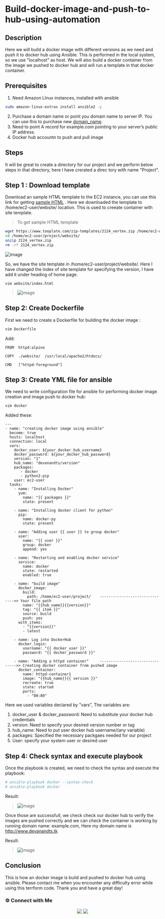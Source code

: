# Build-docker-image-and-push-to-hub-using-automation

## Description

Here we will build a docker image with different versions as we need and push it to docker hub using Ansible. This is performed in the local system, so we use "localhost" as host. We will also build a docker container from the image we pushed to docker hub and will run a template in that docker container.

## Prerequisites

1. Need Amazon LInux instances, installed with ansible
~~~sh
sudo amazon-linux-extras install ansible2 -y
~~~
2. Purchase a domain name or point you domain name to server IP. You can use this to purchase new [domain_name](http://www.freenom.com/en/index.html).
3.  Need to point A record for example.com pointing to your server’s public IP address.
4.  Docker hub accountn to push and pull image

## Steps

It will be great to create a directory for our project and we perform below steps in that directory, here I have crerated a direc tory with name "Project".

## Step 1 : Download template

Download an sample HTML template to the EC2 instance, you can use this link for getting [sample HTML](https://www.tooplate.com/) . 
Here we downloaded the template to /home/ec2-user/website/ location. This is used to creeate container with site template.

> To get sample HTML template

~~~sh
wget https://www.tooplate.com/zip-templates/2124_vertex.zip /home/ec2-user/project/website/
cd /home/ec2-user/project/website/
unzip 2124_vertex.zip
rm -rf 2124_vertex.zip
~~~

![image](https://user-images.githubusercontent.com/100773863/162551874-8a37fd2e-de7f-4737-8b57-0da2c3d47a3e.png)

So, we have the site template in /home/ec2-user/project/website/. Here I have changed the index of site template for specifying the version, I have add it under heading of home page.

~~~
vim website/index.html
~~~

>![image](https://user-images.githubusercontent.com/100773863/165044704-bec980f9-a934-49be-ac23-fda9948510d0.png)
 

## Step 2: Create Dockerfile

First we need to create a Dockerfile for building the docker image :

~~~sh
vim Dockerfile
~~~
Add:

~~~
FROM  httpd:alpine
    
COPY  ./website/  /usr/local/apache2/htdocs/

CMD   ["httpd-foreground"]
~~~

## Step 3: Create YML file for ansible

We need to write configuration file for ansible for performing docker image creation and image push to docker hub:

~~~sh
vim docker
~~~~
Added these:

~~~
---
- name: "creating docker image using ansible"
  become: true
  hosts: localhost
  connection: local
  vars:
    docker_user: ${your_docker_hub_username}
    docker_password: ${your_docker_hub_password}
    version: "1"                       
    hub_name: "devanandts/version"     
    packages:
       - docker
       - python2-pip
    user: ec2-user
  tasks:
    - name: "Installing Docker"
      yum:
        name: "{{ packages }}"
        state: present

    - name: "Installing docker client for python"
      pip:
        name: docker-py
        state: present

    - name: "Adding user {{ user }} to group docker"
      user:
        name: "{{ user }}"
        group: docker
        append: yes

    - name: "Restarting and enabling docker service"
      service:
        name: docker
        state: restarted
        enabled: true

    - name: "build image"
      docker_image:
        build:
          path: /home/ec2-user/project/    ------------------------------->> Your file path
        name: "{{hub_name}}{{version}}"
        tag: "{{ item }}"
        source: build
        push: yes
      with_items:
        - "{{version}}"
        - latest

    - name: Log into DockerHub
      docker_login:
        username: "{{ docker_user }}"
        password: "{{ docker_password }}"

    - name: "Adding a httpd container"     -------------------------------->> Creating docker container from pushed image
      docker_container:
        name: httpd-container1
        image: "{{hub_name}}{{ version }}"
        recreate: true
        state: started
        ports:
          - "80:80"
~~~

Here we used variables declared by "vars", The variables are:
  
  1. docker_user & docker_password: Need to substitute your docker hub credentials
  2. version: Need to specify your desired version number or tag
  3. hub_name: Need to put user docker hub username/(any variable)
  4. packages: Specified the necessary packgaes needed for our project
  5. User: specify your system user or desired user

## Step 4: Check syntax and execute playbook

Once the playbook is created, we need to check the syntax and execute the playbook:

~~~sh
# ansible-playbook docker --syntax-check
# ansible-playbook docker
~~~
Result:
> ![image](https://user-images.githubusercontent.com/100773863/165047613-e90c2548-f4f5-4c70-8500-da0baf742108.png)

Once those are successfull, we check check our docker hub to verify the images are pushed correctly and we can check the container is working by running domain name: example.com, Here my domain name is http://www.devanandts.tk

Result:
> ![image](https://user-images.githubusercontent.com/100773863/165048018-0cd73115-13d6-4eab-836b-751c9ce7ef6f.png)


## Conclusion

This is how an docker image is build and pushed to docker hub using ansible. Please contact me when you encounter any difficulty error while using this terrform code. Thank you and have a great day!


### ⚙️ Connect with Me
<p align="center">
<a href="https://www.instagram.com/dev_anand__/"><img src="https://img.shields.io/badge/Instagram-E4405F?style=for-the-badge&logo=instagram&logoColor=white"/></a>
<a href="https://www.linkedin.com/in/dev-anand-477898201/"><img src="https://img.shields.io/badge/LinkedIn-0077B5?style=for-the-badge&logo=linkedin&logoColor=white"/></a>
